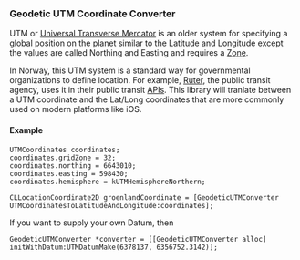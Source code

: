 ### Geodetic UTM Coordinate Converter

UTM or [Universal Transverse Mercator][2] is an older system for specifying a global position on the planet similar to the Latitude and Longitude except the values are called Northing and Easting and requires a [Zone][3].

In Norway, this UTM system is a standard way for governmental organizations to define location. For example, [Ruter][4], the public transit agency, uses it in their public transit [APIs][1]. This library will tranlate between a UTM coordinate and the Lat/Long coordinates that are more commonly used on modern platforms like iOS.

#### Example ####
```obj-c
UTMCoordinates coordinates;
coordinates.gridZone = 32;
coordinates.northing = 6643010;
coordinates.easting = 598430;
coordinates.hemisphere = kUTMHemisphereNorthern;
    
CLLocationCoordinate2D groenlandCoordinate = [GeodeticUTMConverter UTMCoordinatesToLatitudeAndLongitude:coordinates];
```

If you want to supply your own Datum, then

```obj-c
GeodeticUTMConverter *converter = [[GeodeticUTMConverter alloc] initWithDatum:UTMDatumMake(6378137, 6356752.3142)];
```

[1]: http://labs.trafikanten.no/2011/3/22/hvordan-bruke-json-data.aspx
[2]: http://en.wikipedia.org/wiki/Universal_Transverse_Mercator_coordinate_system
[3]: http://www.dmap.co.uk/utmworld.htm
[4]: https://ruter.no
